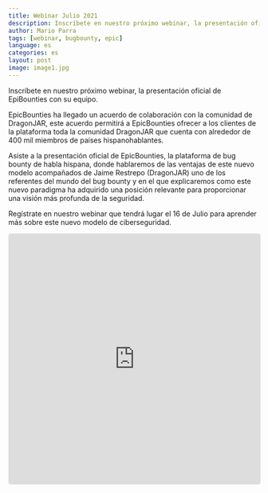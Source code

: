 ```yaml
---
title: Webinar Julio 2021
description: Inscríbete en nuestro próximo webinar, la presentación oficial de EpiBounties con su equipo.
author: Mario Parra
tags: [webinar, bugbounty, epic]
language: es
categories: es
layout: post
image: image1.jpg
---
```


Inscríbete en nuestro próximo webinar, la presentación oficial de EpiBounties con su equipo.

EpicBounties ha llegado un acuerdo de colaboración con la comunidad de DragonJAR, este acuerdo permitirá a EpicBounties ofrecer a los clientes de la plataforma toda la comunidad DragonJAR que cuenta con alrededor de 400 mil miembros de países hispanohablantes.
   
Asiste a la presentación oficial de EpicBounties, la plataforma de bug bounty de habla hispana, donde hablaremos de las ventajas de este nuevo modelo acompañados de Jaime Restrepo (DragonJAR) uno de los referentes del mundo del bug bounty y en el que explicaremos como este nuevo paradigma ha adquirido una posición relevante para proporcionar una visión más profunda de la seguridad. 

Regístrate en nuestro webinar que tendrá lugar el 16 de Julio para aprender más sobre este nuevo modelo de ciberseguridad.

<iframe
  src="https://lu.ma/embed-checkout/evt-f4DEN0HcrsPOVrG"
  width="100%"
  height="500"
  frameborder="0"
  style="border:1px solid #bfcbda88;border-radius:4px;"
  allowfullscreen=""
  aria-hidden="false"
  tabindex="0"
></iframe>
